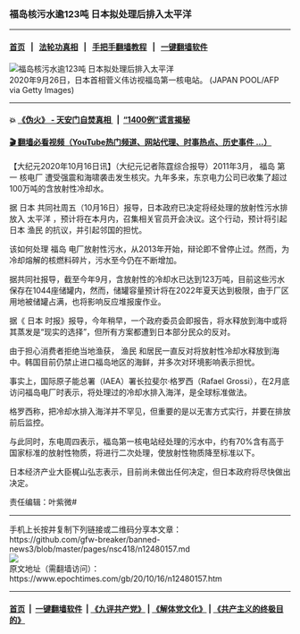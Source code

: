 ### 福岛核污水逾123吨 日本拟处理后排入太平洋
------------------------

#### [首页](https://github.com/gfw-breaker/banned-news3/blob/master/README.md) &nbsp;&nbsp;|&nbsp;&nbsp; [法轮功真相](https://github.com/begood0513/basic/blob/master/README.md)  &nbsp;&nbsp;|&nbsp;&nbsp; [手把手翻墙教程](https://github.com/gfw-breaker/guides/wiki)  &nbsp;&nbsp;|&nbsp;&nbsp; [一键翻墙软件](https://github.com/gfw-breaker/nogfw/blob/master/README.md)  



<div><img alt="福岛核污水逾123吨 日本拟处理后排入太平洋" class="attachment-djy_600_400 size-djy_600_400 wp-post-image" src="https://i.epochtimes.com/assets/uploads/2020/10/GettyImages-1228720269-600x400.jpg"/>
<div class="caption">
 2020年9月26日，日本首相菅义伟访视福岛第一核电站。 (JAPAN POOL/AFP via Getty Images)
</div></div><hr/>

#### 💥 [《伪火》 - 天安门自焚真相 ](http://158.247.195.190:10000/videos/blog/weihuo.html)&nbsp; |&nbsp; [“1400例”谎言揭秘  ](http://158.247.195.190:10000/videos/blog/jiexi1400.html)

#### [ 🎬  翻墙必看视频（YouTube热门频道、网站代理、时事热点、历史事件 ...）](https://github.com/gfw-breaker/links/blob/master/banned.md)

<div><p>
 【大纪元2020年10月16日讯】（大纪元记者陈霆综合报导）2011年3月，
 <ok href="https://www.epochtimes.com/gb/tag/%E7%A6%8F%E5%B2%9B.html">
  福岛
 </ok>
 第一
 <ok href="https://www.epochtimes.com/gb/tag/%E6%A0%B8%E7%94%B5%E5%8E%82.html">
  核电厂
 </ok>
 遭受强震和海啸袭击发生核灾。九年多来，东京电力公司已收集了超过100万吨的含放射性冷却水。
</p>
<p>
 据
 <ok href="https://www.epochtimes.com/gb/tag/%E6%97%A5%E6%9C%AC.html">
  日本
 </ok>
 共同社周五（10月16日）报导，日本政府已决定将经处理的放射性污水排放入
 <ok href="https://www.epochtimes.com/gb/tag/%E5%A4%AA%E5%B9%B3%E6%B4%8B.html">
  太平洋
 </ok>
 ，预计将在本月内，召集相关官员开会决议。这个行动，预计将引起日本
 <ok href="https://www.epochtimes.com/gb/tag/%E6%B8%94%E6%B0%91.html">
  渔民
 </ok>
 的抗议，并引起邻国的担忧。
</p>
<p>
 该如何处理
 <ok href="https://www.epochtimes.com/gb/tag/%E7%A6%8F%E5%B2%9B.html">
  福岛
 </ok>
 电厂放射性污水，从2013年开始，辩论即不曾停止过。然而，为冷却熔解的核燃料碎片，污水至今仍在不断增加。
</p>
<p>
 据共同社报导，截至今年9月，含放射性的冷却水已达到123万吨，目前这些污水保存在1044座储罐内，然而，储罐容量预计将在2022年夏天达到极限，由于厂区用地被储罐占满，也将影响反应堆报废作业。
</p>
<p>
 据《
 <ok href="https://www.epochtimes.com/gb/tag/%E6%97%A5%E6%9C%AC.html">
  日本
 </ok>
 时报》报导，今年稍早，一个政府委员会即报告，将水释放到海中或将其蒸发是“现实的选择”，但所有方案都遭到日本部分民众的反对。
</p>
<p>
 由于担心消费者拒绝当地渔获，
 <ok href="https://www.epochtimes.com/gb/tag/%E6%B8%94%E6%B0%91.html">
  渔民
 </ok>
 和居民一直反对将放射性冷却水释放到海中。韩国目前仍禁止进口福岛地区的海鲜，并多次对环境影响表示担忧。
</p>
<p>
 事实上，国际原子能总署（IAEA）署长拉斐尔·格罗西（Rafael Grossi），在2月底访问福岛电厂时表示，将处理过的冷却水排入海洋，是全球标准做法。
</p>
<p>
 格罗西称，把冷却水排入海洋并不罕见，但重要的是以无害方式实行，并要在排放前后监控。
</p>
<p>
 与此同时，东电周四表示，福岛第一核电站经处理的污水中，约有70%含有高于国家标准的放射性物质，将进行二次处理，使放射性物质降至标准以下。
</p>
<p>
 日本经济产业大臣梶山弘志表示，目前尚未做出任何决定，但日本政府将尽快做出决定。
</p>
<p>
 责任编辑：叶紫微#
</p>
</div>
<hr/>
手机上长按并复制下列链接或二维码分享本文章：<br/>
https://github.com/gfw-breaker/banned-news3/blob/master/pages/nsc418/n12480157.md <br/>
<a href='https://github.com/gfw-breaker/banned-news3/blob/master/pages/nsc418/n12480157.md'><img src='https://github.com/gfw-breaker/banned-news3/blob/master/pages/nsc418/n12480157.md.png'/></a> <br/>
原文地址（需翻墙访问）：https://www.epochtimes.com/gb/20/10/16/n12480157.htm


------------------------
#### [首页](https://github.com/gfw-breaker/banned-news3/blob/master/README.md) &nbsp;|&nbsp; [一键翻墙软件](https://github.com/gfw-breaker/nogfw/blob/master/README.md) &nbsp;| [《九评共产党》](https://github.com/gfw-breaker/9ping.md/blob/master/README.md#九评之一评共产党是什么) | [《解体党文化》](https://github.com/gfw-breaker/jtdwh.md/blob/master/README.md) | [《共产主义的终极目的》](https://github.com/gfw-breaker/gczydzjmd.md/blob/master/README.md)


<img src='http://gfw-breaker.win/banned-news3/pages/nsc418/n12480157.md' width='0px' height='0px'/>